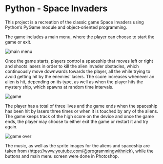 # Python - Space Invaders

This project is a recreation of the classic game Space Invaders using Python’s PyGame module and object-oriented programming. 

The game includes a main menu, where the player can choose to start the game or exit. 

![main menu](https://github.com/galena-dimeska/Python-Space-Invaders/assets/125221651/06609bfc-5a18-488b-b7cd-4311471f7268)

Once the game starts, players control a spaceship that moves left or right and shoots lasers in order to kill the alien invader obstacles, which continuously move downwards towards the player, all the while trying to avoid getting hit by the enemies’ lasers. The score increases whenever an alien is hit, depending on its type, as well as when the player hits the mystery ship, which spawns at random time intervals. 

![game](https://github.com/galena-dimeska/Python-Space-Invaders/assets/125221651/0b8b82d9-5ae5-4ed3-9700-386b70db42e6)

The player has a total of three lives and the game ends when the spaceship has been hit by lasers three times or when it is touched by any of the aliens. The game keeps track of the high score on the device and once the game ends, the player may choose to either exit the game or restart it and try again.

![game over](https://github.com/galena-dimeska/Python-Space-Invaders/assets/125221651/6a7760be-ed5f-45e9-af52-757f0e302c9b)

The music, as well as the sprite images for the aliens and spaceship are taken from (https://www.youtube.com/@programmingwithnick), while the buttons and main menu screen were done in Photoshop.



